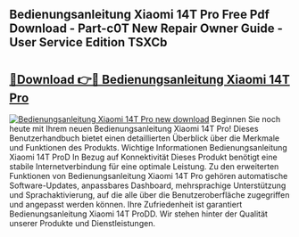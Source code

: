 ## Bedienungsanleitung Xiaomi 14T Pro Free Pdf Download - Part-c0T New Repair Owner Guide - User Service Edition TSXCb

# <h2><a href="http://df0tuof.blite.top/?on=Bedienungsanleitung+Xiaomi+14T+Pro">🔗Download 👉🔴 Bedienungsanleitung Xiaomi 14T Pro</a></h2>

[![Bedienungsanleitung Xiaomi 14T Pro new download](https://i.imgur.com/lujVjoI.png)](http://df0tuof.blite.top/?on=Bedienungsanleitung+Xiaomi+14T+Pro)
Beginnen Sie noch heute mit Ihrem neuen Bedienungsanleitung Xiaomi 14T Pro! Dieses Benutzerhandbuch bietet einen detaillierten Überblick über die Merkmale und Funktionen des Produkts. Wichtige Informationen Bedienungsanleitung Xiaomi 14T ProD In Bezug auf Konnektivität Dieses Produkt benötigt eine stabile Internetverbindung für eine optimale Leistung. Zu den erweiterten Funktionen von Bedienungsanleitung Xiaomi 14T Pro gehören automatische Software-Updates, anpassbares Dashboard, mehrsprachige Unterstützung und Sprachaktivierung, auf die alle über die Benutzeroberfläche zugegriffen und angepasst werden können. Ihre Zufriedenheit ist garantiert Bedienungsanleitung Xiaomi 14T ProDD. Wir stehen hinter der Qualität unserer Produkte und Dienstleistungen.
